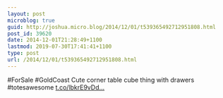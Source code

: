 ```yaml
---
layout: post
microblog: true
guid: http://joshua.micro.blog/2014/12/01/t539365492712951808.html
post_id: 39620
date: 2014-12-01T21:28:49+1100
lastmod: 2019-07-30T17:41:41+1100
type: post
url: /2014/12/01/t539365492712951808.html
---
```

#ForSale #GoldCoast Cute corner table cube thing with drawers #totesawesome [t.co/lbkrE9vDd...](http://t.co/lbkrE9vDdX)
